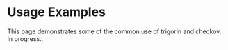 # Usage Examples

This page demonstrates some of the common use of trigorin and checkov.
In progress..
